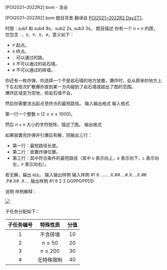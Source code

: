 



[POI2021~2022R2] bom - 洛谷














[POI2021~2022R2] bom
题目背景
翻译自 [POI2021~2022R2 Day2T1](https://szkopul.edu.pl/problemset/problem/MfTrGDTrlrVX21vwwhgsjaLv/statement/)。

时限：sub1 和 sub4 8s，sub2 2s, sub3 3s。
题目描述
你有一个 $n \times n$ 的图，仅包含 `.`、`X`、`P`、`K`、`#`，意义如下：

- `P` 起点。
- `K` 终点。
- `.` 可以通过的路。
- `X` 不可以通过的岩石墙。
- `#` 不可以通过的砖墙。

你还有一枚炸弹，你选择一个不是岩石墙的地方放置，爆炸时，会从原来的地方上下左右依次扩散爆炸直到某一方向碰到了岩石墙或超出了图的范围。  
爆炸区域变为空地，但岩石墙不会。

然后你需要求出起点至终点的最短路径。
输入输出格式
输入格式

第一行一个整数 $n\ (2 \leq n \leq 1000)$。

然后 $n \times n$ 大小的字符矩阵，描述了图。
输出格式

如果放置完炸弹并引爆后有解，则输出三行：

- 第一行：最短路径长度。
- 第二行：放置炸弹位置。
- 第三行：其中符合条件的最短路径（其中 `G` 表示向上，`D` 表示向下，`L` 表示向左，`P` 表示向右）。

若无解，输出 `NIE`。
输入输出样例
输入样例 #1
6
......
.X.##.
..#.X.
..X.#K
.P#.X#
.X....
输出样例 #1
9
2 3
GGPPGPPDD

说明
样例解释：

![](https://cdn.luogu.com.cn/upload/image_hosting/v7jk5v8b.png)

子任务分配如下：

| 子任务编号 | 特殊性质 | 分值 |
| :-----------: | :-----------: | :-----------: |
| $1$ | 不含砖墙 | $10$ |
| $2$ | $n \leq 50$ | $20$ |
| $3$ | $n \leq 200$ | $30$ |
| $4$ | 无特殊限制 | $40$ |







